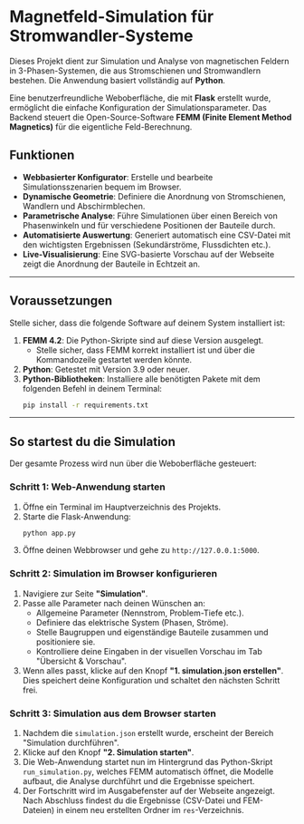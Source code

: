 # Magnetfeld-Simulation für Stromwandler-Systeme

Dieses Projekt dient zur Simulation und Analyse von magnetischen Feldern in 3-Phasen-Systemen, die aus Stromschienen und Stromwandlern bestehen. Die Anwendung basiert vollständig auf **Python**.

Eine benutzerfreundliche Weboberfläche, die mit **Flask** erstellt wurde, ermöglicht die einfache Konfiguration der Simulationsparameter. Das Backend steuert die Open-Source-Software **FEMM (Finite Element Method Magnetics)** für die eigentliche Feld-Berechnung.

## Funktionen

- **Webbasierter Konfigurator**: Erstelle und bearbeite Simulationsszenarien bequem im Browser.
- **Dynamische Geometrie**: Definiere die Anordnung von Stromschienen, Wandlern und Abschirmblechen.
- **Parametrische Analyse**: Führe Simulationen über einen Bereich von Phasenwinkeln und für verschiedene Positionen der Bauteile durch.
- **Automatisierte Auswertung**: Generiert automatisch eine CSV-Datei mit den wichtigsten Ergebnissen (Sekundärströme, Flussdichten etc.).
- **Live-Visualisierung**: Eine SVG-basierte Vorschau auf der Webseite zeigt die Anordnung der Bauteile in Echtzeit an.

---

## Voraussetzungen

Stelle sicher, dass die folgende Software auf deinem System installiert ist:

1.  **FEMM 4.2**: Die Python-Skripte sind auf diese Version ausgelegt.
    - Stelle sicher, dass FEMM korrekt installiert ist und über die Kommandozeile gestartet werden könnte.
2.  **Python**: Getestet mit Version 3.9 oder neuer.
3.  **Python-Bibliotheken**: Installiere alle benötigten Pakete mit dem folgenden Befehl in deinem Terminal:
    ```bash
    pip install -r requirements.txt
    ```

---

## So startest du die Simulation

Der gesamte Prozess wird nun über die Weboberfläche gesteuert:

### Schritt 1: Web-Anwendung starten

1.  Öffne ein Terminal im Hauptverzeichnis des Projekts.
2.  Starte die Flask-Anwendung:
    ```bash
    python app.py
    ```
3.  Öffne deinen Webbrowser und gehe zu `http://127.0.0.1:5000`.

### Schritt 2: Simulation im Browser konfigurieren

1.  Navigiere zur Seite **"Simulation"**.
2.  Passe alle Parameter nach deinen Wünschen an:
    - Allgemeine Parameter (Nennstrom, Problem-Tiefe etc.).
    - Definiere das elektrische System (Phasen, Ströme).
    - Stelle Baugruppen und eigenständige Bauteile zusammen und positioniere sie.
    - Kontrolliere deine Eingaben in der visuellen Vorschau im Tab "Übersicht & Vorschau".
3.  Wenn alles passt, klicke auf den Knopf **"1. simulation.json erstellen"**. Dies speichert deine Konfiguration und schaltet den nächsten Schritt frei.

### Schritt 3: Simulation aus dem Browser starten

1.  Nachdem die `simulation.json` erstellt wurde, erscheint der Bereich "Simulation durchführen".
2.  Klicke auf den Knopf **"2. Simulation starten"**.
3.  Die Web-Anwendung startet nun im Hintergrund das Python-Skript `run_simulation.py`, welches FEMM automatisch öffnet, die Modelle aufbaut, die Analyse durchführt und die Ergebnisse speichert.
4.  Der Fortschritt wird im Ausgabefenster auf der Webseite angezeigt. Nach Abschluss findest du die Ergebnisse (CSV-Datei und FEM-Dateien) in einem neu erstellten Ordner im `res`-Verzeichnis.
